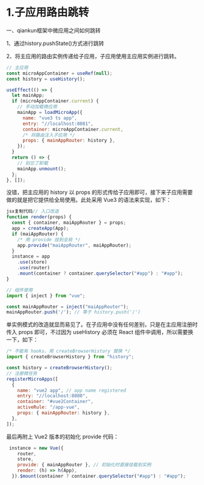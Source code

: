 
# 1.子应用路由跳转

一、qiankun框架中微应用之间如何跳转

1、通过history.pushState()方式进行跳转

2、将主应用的路由实例传递给子应用，子应用使用主应用实例进行跳转。

```js
// 主应用
const microAppContainer = useRef(null); 
const history = useHistory();

useEffect(() => {
  let mainApp;
  if (microAppContainer.current) {
    // 手动加载微应用
    mainApp = loadMicroApp({
      name: "vue3 ts app",
      entry: "//localhost:8081",
      container: microAppContainer.current,
      /* 将路由注入子应用 */
      props: { mainAppRouter: history },
    });
  }
  return () => {
    // 别忘了卸载
    mainApp.unmount();
  };
}, []);
```

没错，把主应用的 history 以 props 的形式传给子应用即可，接下来子应用需要做的就是把它提供给全局使用。此处采用 Vue3 的语法来实现，如下：
```js
jsx复制代码// 入口改造
function render(props) {
  const { container, maiAppRouter } = props;
  app = createApp(App);
  if (maiAppRouter) {
    /* 用 provide 挂到全局 */
    app.provide("maiAppRouter", maiAppRouter);
  }
  instance = app
    .use(store)
    .use(router)
    .mount(container ? container.querySelector("#app") : "#app");
}

// 组件使用
import { inject } from "vue";

const mainAppRouter = inject("maiAppRouter");
mainAppRouter.push('/'); // 等于 history.push('/')
```

单实例模式的改造就显而易见了。在子应用中没有任何差别，只是在主应用注册时传入 props 即可，不过因为 useHistory 必须在 React 组件中调用，所以需要换一下，如下：
```js
/* 不能有 hooks，用 createBrowserHistory 替换 */
import { createBrowserHistory } from "history";

const history = createBrowserHistory();
// 注册微任务
registerMicroApps([
  {
    name: "vue2 app", // app name registered
    entry: "//localhost:8080",
    container: "#vue2Container",
    activeRule: "/app-vue",
    props: { mainAppRouter: history },
  },
]);
```
最后再附上 Vue2 版本的初始化 provide 代码：
```js
 instance = new Vue({
    router,
    store,
    provide: { mainAppRouter }, // 初始化时直接挂载到实例
    render: (h) => h(App),
  }).$mount(container ? container.querySelector("#app") : "#app");


```
